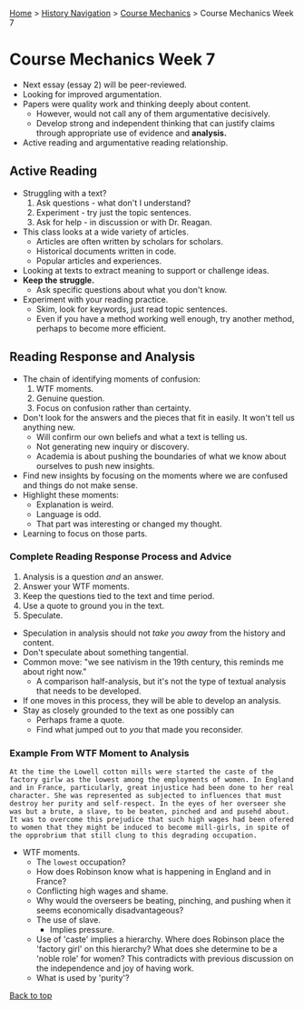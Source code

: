 [Home](https://andre-ye.github.io) > [History Navigation](https://andre-ye.github.io/history/history_navigation) > [Course Mechanics](https://andre-ye.github.io/history/history_navigation#course-mechanics) > Course Mechanics Week 7

# Course Mechanics Week 7
- Next essay (essay 2) will be peer-reviewed.
- Looking for improved argumentation.
- Papers were quality work and thinking deeply about content.
  - However, would not call any of them argumentative decisively.
  - Develop strong and independent thinking that can justify claims through appropriate use of evidence and **analysis.**
- Active reading and argumentative reading relationship.

## Active Reading
- Struggling with a text?
  1. Ask questions - what don't I understand?
  2. Experiment - try just the topic sentences.
  3. Ask for help - in discussion or with Dr. Reagan.
- This class looks at a wide variety of articles.
  - Articles are often written by scholars for scholars.
  - Historical documents written in code.
  - Popular articles and experiences.
- Looking at texts to extract meaning to support or challenge ideas.
- **Keep the struggle.**
  - Ask specific questions about what you don't know.
- Experiment with your reading practice.
  - Skim, look for keywords, just read topic sentences.
  - Even if you have a method working well enough, try another method, perhaps to become more efficient.

## Reading Response and Analysis
- The chain of identifying moments of confusion:
  1. WTF moments.
  2. Genuine question.
  3. Focus on confusion rather than certainty.
- Don't look for the answers and the pieces that fit in easily. It won't tell us anything new.
  - Will confirm our own beliefs and what a text is telling us.
  - Not generating new inquiry or discovery.
  - Academia is about pushing the boundaries of what we know about ourselves to push new insights.
- Find new insights by focusing on the moments where we are confused and things do not make sense.
- Highlight these moments:
  - Explanation is weird.
  - Language is odd.
  - That part was interesting or changed my thought.
- Learning to focus on those parts.

### Complete Reading Response Process and Advice
1. Analysis is a question *and* an answer.
2. Answer your WTF moments.
3. Keep the questions tied to the text and time period.
4. Use a quote to ground you in the text.
5. Speculate.
- Speculation in analysis should not *take you away* from the history and content.
- Don't speculate about something tangential. 
- Common move: "we see nativism in the 19th century, this reminds me about right now."
  - A comparison half-analysis, but it's not the type of textual analysis that needs to be developed.
- If one moves in this process, they will be able to develop an analysis.
- Stay as closely grounded to the text as one possibly can
  - Perhaps frame a quote.
  - Find what jumped out to *you* that made you reconsider.

### Example From WTF Moment to Analysis
```
At the time the Lowell cotton mills were started the caste of the factory girlw as the lowest among the employments of women. In England and in France, particularly, great injustice had been done to her real character. She was represented as subjected to influences that must destroy her purity and self-respect. In the eyes of her overseer she was but a brute, a slave, to be beaten, pinched and and pusehd about. It was to overcome this prejudice that such high wages had been ofered to women that they might be induced to become mill-girls, in spite of the opprobrium that still clung to this degrading occupation.
```
- WTF moments.
  - The `lowest` occupation?
  - How does Robinson know what is happening in England and in France?
  - Conflicting high wages and shame.
  - Why would the overseers be beating, pinching, and pushing when it seems economically disadvantageous?
  - The use of slave.
    - Implies pressure.
  - Use of 'caste' implies a hierarchy. Where does Robinson place the 'factory girl' on this hierarchy? What does she determine to be a 'noble role' for women? This contradicts with previous discussion on the independence and joy of having work.
  - What is used by 'purity'?

[Back to top](#)
